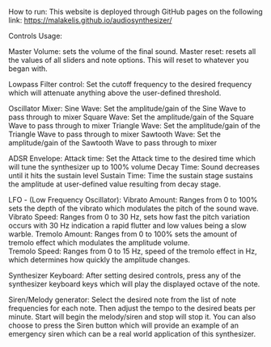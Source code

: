 How to run:
This website is deployed through GitHub pages on the following link: https://malakelis.github.io/audiosynthesizer/


Controls Usage:

Master Volume: sets the volume of the final sound.
Master reset: resets all the values of all sliders and note options. This will reset to whatever you began with.

Lowpass Filter control: 
Set the cutoff frequency to the desired frequency which will attenuate anything above the user-defined threshold.

Oscillator Mixer:
Sine Wave: Set the amplitude/gain of the Sine Wave to pass through to mixer
Square Wave: Set the amplitude/gain of the Square Wave to pass through to mixer
Triangle Wave: Set the amplitude/gain of the Triangle Wave to pass through to mixer
Sawtooth Wave: Set the amplitude/gain of the Sawtooth Wave to pass through to mixer

ADSR Envelope:
Attack time: Set the Attack time to the desired time which will tune the synthesizer up to 100% volume
Decay Time: Sound decreases until it hits the sustain level
Sustain Time: Time the sustain stage sustains the amplitude at user-defined value resulting from decay stage.

LFO - (Low Frequency Oscillator):
Vibrato Amount: Ranges from 0 to 100% sets the depth of the vibrato which modulates the pitch of the sound wave.
Vibrato Speed: Ranges from 0 to 30 Hz, sets how fast the pitch variation occurs with 30 Hz indication a rapid flutter and low values being a slow warble.
Tremolo Amount: Ranges from 0 to 100% sets the amount of tremolo effect which modulates the amplitude volume. \
Tremolo Speed: Ranges from 0 to 15 Hz, speed of the tremolo effect in Hz, which determines how quickly the amplitude changes.

Synthesizer Keyboard:
After setting desired controls, press any of the synthesizer keyboard keys which will play the displayed octave of the note.

Siren/Melody generator:
Select the desired note from the list of note frequencies for each note.
Then adjust the tempo to the desired beats per minute.
Start will begin the melody/siren and stop will stop it.
You can also choose to press the Siren button which will provide an example of an emergency siren which can be a real world application of this synthesizer.